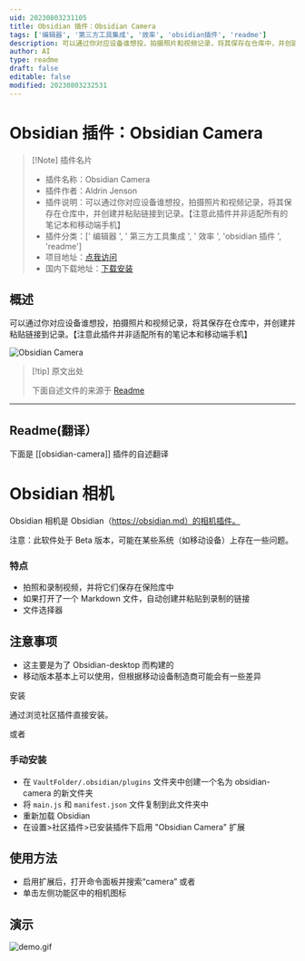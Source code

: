 ```yaml
---
uid: 20230803231105
title: Obsidian 插件：Obsidian Camera
tags: ['编辑器', '第三方工具集成', '效率', 'obsidian插件', 'readme']
description: 可以通过你对应设备谁想投，拍摄照片和视频记录，将其保存在仓库中，并创建并粘贴链接到记录。【注意此插件并非适配所有的笔记本和移动端手机】
author: AI
type: readme
draft: false
editable: false
modified: 20230803232531
---
```


# Obsidian 插件：Obsidian Camera

> [!Note] 插件名片
> - 插件名称：Obsidian Camera
> - 插件作者：Aldrin Jenson
> - 插件说明：可以通过你对应设备谁想投，拍摄照片和视频记录，将其保存在仓库中，并创建并粘贴链接到记录。【注意此插件并非适配所有的笔记本和移动端手机】
> - 插件分类：[' 编辑器 ', ' 第三方工具集成 ', ' 效率 ', 'obsidian 插件 ', 'readme']
> - 项目地址：[点我访问](https://github.com/aldrinjenson/obsidian-camera)
> - 国内下载地址：[下载安装](https://pkmer.cn/products/plugin/pluginMarket/?obsidian-camera)

## 概述

可以通过你对应设备谁想投，拍摄照片和视频记录，将其保存在仓库中，并创建并粘贴链接到记录。【注意此插件并非适配所有的笔记本和移动端手机】

![Obsidian Camera](https://cdn.pkmer.cn/covers/obsidian-camera_new.gif!pkmer)

> [!tip] 原文出处
>
>下面自述文件的来源于 [Readme](https://ghproxy.net/https://raw.githubusercontent.com/aldrinjenson/obsidian-camera/master/README.md)
>

---

## Readme(翻译）

下面是 [[obsidian-camera]] 插件的自述翻译

# Obsidian 相机

Obsidian 相机是 Obsidian（<https://obsidian.md）的相机插件。>

注意：此软件处于 Beta 版本，可能在某些系统（如移动设备）上存在一些问题。

### 特点

- 拍照和录制视频，并将它们保存在保险库中
- 如果打开了一个 Markdown 文件，自动创建并粘贴到录制的链接
- 文件选择器

## 注意事项

- 这主要是为了 Obsidian-desktop 而构建的
- 移动版本基本上可以使用，但根据移动设备制造商可能会有一些差异

安装

通过浏览社区插件直接安装。

或者

### 手动安装

- 在 `VaultFolder/.obsidian/plugins` 文件夹中创建一个名为 obsidian-camera 的新文件夹
- 将 `main.js` 和 `manifest.json` 文件复制到此文件夹中
- 重新加载 Obsidian
- 在设置>社区插件>已安装插件下启用 "Obsidian Camera" 扩展

## 使用方法

- 启用扩展后，打开命令面板并搜索“camera”
    或者
- 单击左侧功能区中的相机图标

## 演示

<!-- ![demo.gif](<https://raw.githubusercontent.com/aldrinjenson/obsidian-camera/master/demo.gif)> -->

![demo.gif](demo.gif)

<!-- ![modal screenshot](./ss1.png) -->

<!-- ![modal screenshot](<https://raw.githubusercontent.com/aldrinjenson/obsidian-camera/master/ss2.png)> -->



